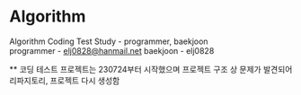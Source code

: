 # Algorithm
Algorithm Coding Test Study - programmer, baekjoon  
programmer - elj0828@hanmail.net 
baekjoon - elj0828  

** 코딩 테스트 프로젝트는 230724부터 시작했으며 프로젝트 구조 상 문제가 발견되어 리파지토리, 프로젝트 다시 생성함
